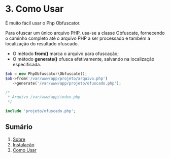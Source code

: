 # 3. Como Usar

É muito fácil usar o Php Obfuscator. 

Para ofuscar um único arquivo PHP, usa-se a classe Obfuscate,
fornecendo o caminho completo até o arquivo PHP a ser processado e também a localização do resultado ofuscado.

* O método **from()** marca o arquivo para ofuscação;
* O método **generate()** ofusca efetivamente, salvando na localização especificada.

```php
$ob = new PhpObfuscator\Obfuscate();
$ob->from('/var/www/app/projeto/arquivo.php')
   ->generate('/var/www/app/projeto/ofuscado.php');
```

```php
/*
 * Arquivo /var/www/app/index.php
 */

include 'projeto/ofuscado.php';
```

## Sumário

1. [Sobre](01-About.md)
2. [Instalação](02-Installation.md)
3. [Como Usar](03-Usage.md)
